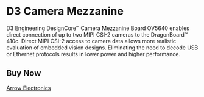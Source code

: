 # D3 Camera Mezzanine
D3 Engineering DesignCore™ Camera Mezzanine Board OV5640 enables direct connection of up to two MIPI CSI-2 cameras to the DragonBoard™ 410c. Direct MIPI CSI-2 access to camera data allows more realistic evaluation of embedded vision designs. Eliminating the need to decode USB or Ethernet protocols results in lower power and higher performance.

## Buy Now
[Arrow Electronics](https://www.arrow.com/en/products/d3cameramezzov5640/d3-engineering)